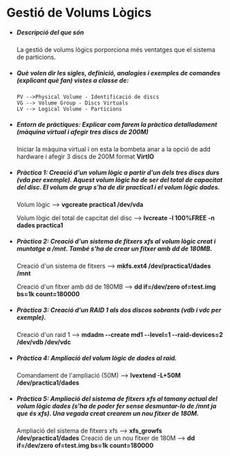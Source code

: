 # Gestió de Volums Lògics



*  ##### **Descripció del que són**

    La gestió de volums lògics porporciona més            ventatges que el sistema de particions.
    
*  ##### **Què volen dir les sigles, definició, analogies i exemples de comandes (explicant què fan) vistes a classe de:**
    ```
    PV -->Physical Volume - Identificació de discs
    VG --> Volume Group - Discs Virtuals
    LV --> Logical Volume - Particions 
    ```    
* ##### **Entorn de pràctiques: Explicar com farem la pràctica detalladament (màquina virtual i afegir tres discs de 200M)**

    Iniciar la màquina virtual i on esta la bombeta        anar a la opció de add hardware i afegir 3 discs de     200M format **VirtIO**

* ##### **Pràctica 1: Creació d'un volum lògic a partir d'un dels tres discs durs (vda per exemple). Aquest volum lògic ha de ser del total de capacitat del disc. El volum de grup s'ha de dir practica1 i el volum lògic dades.**

    Volum lògic --> **vgcreate practica1 /dev/vda** 

    Volum lògic del total de capcitat del disc --> **lvcreate -l 100%FREE -n dades practica1** 

* ##### **Pràctica 2: Creació d'un sistema de fitxers xfs al volum lògic creat i muntatge a /mnt. També s'ha de crear un fitxer amb dd de 180MB.**

    Creació d'un sistema de fitxers --> **mkfs.ext4         /dev/practica1/dades /mnt**  
    
    Creació d'un fitxer amb dd de 180MB --> **dd            if=/dev/zero of=test.img bs=1k count=180000**
    
* ##### **Pràctica 3: Creació d'un RAID 1 als dos discos sobrants (vdb i vdc per exemple).**
    
    Creació d'un raid 1 --> **mdadm --create md1            --level=1 --raid-devices=2 /dev/vdb /dev/vdc**

* ##### **Pràctica 4: Ampliació del volum lògic de dades al raid.**

    Comandament de l'ampliació (50M) --> **lvextend         -L+50M /dev/practica1/dades**

* ##### **Pràctica 5: Ampliació del sistema de fitxers xfs al tamany actual del volum lògic dades (s'ha de poder fer sense desmuntar-lo de /mnt ja que és xfs). Una vegada creat crearem un nou fitxer de 180M.**

    Ampliació del sistema de fitxers xfs -->                **xfs_growfs /dev/practica1/dades** 
    Creació de un nou fitxer de 180M --> **dd               if=/dev/zero of=test.img bs=1k count=180000**














